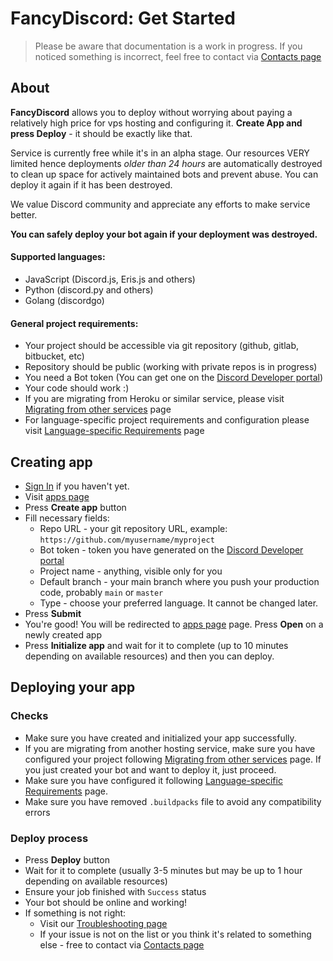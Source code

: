 # FancyDiscord: Get Started
> Please be aware that documentation is a work in progress. If you noticed something is incorrect, feel free to contact via [Contacts page](/docs/contacts)

## About

**FancyDiscord** allows you to deploy without worrying about paying a relatively high price for vps hosting and configuring it. **Create App and press Deploy** - it should be exactly like that.

Service is currently free while it's in an alpha stage. Our resources VERY limited hence deployments *older than 24 hours* are automatically destroyed to clean up space for actively maintained bots and prevent abuse. You can deploy it again if it has been destroyed.

We value Discord community and appreciate any efforts to make service better. 

**You can safely deploy your bot again if your deployment was destroyed.**  

#### Supported languages:
- JavaScript (Discord.js, Eris.js and others)
- Python (discord.py and others)
- Golang (discordgo)

#### General project requirements:
- Your project should be accessible via git repository (github, gitlab, bitbucket, etc)
- Repository should be public (working with private repos is in progress)
- You need a Bot token (You can get one on the [Discord Developer portal](https://discord.com/developers/applications))
- Your code should work :)
- If you are migrating from Heroku or similar service, please visit [Migrating from other services](/docs/migrating) page
- For language-specific project requirements and configuration please visit [Language-specific Requirements](/docs/language-specific-requirements) page

## Creating app
- [Sign In](/login) if you haven't yet.
- Visit [apps page](/apps)
- Press **Create app** button
- Fill necessary fields: 
  * Repo URL - your git repository URL, example: `https://github.com/myusername/myproject`
  * Bot token - token you have generated on the [Discord Developer portal](https://discord.com/developers/applications)
  * Project name - anything, visible only for you
  * Default branch - your main branch where you push your production code, probably `main` or `master`
  * Type - choose your preferred language. It cannot be changed later.
- Press **Submit**
- You're good! You will be redirected to [apps page](/apps) page. Press **Open** on a newly created app
- Press **Initialize app** and wait for it to complete (up to 10 minutes depending on available resources) and then you can deploy.

## Deploying your app
### Checks
- Make sure you have created and initialized your app successfully.
- If you are migrating from another hosting service, make sure you have configured your project following [Migrating from other services](/docs/migrating) page. If you just created your bot and want to deploy it, just proceed.
- Make sure you have configured it following  [Language-specific Requirements](/docs/language-specific-requirements) page.
- Make sure you have removed `.buildpacks` file to avoid any compatibility errors
### Deploy process
- Press **Deploy** button
- Wait for it to complete (usually 3-5 minutes but may be up to 1 hour depending on available resources)
- Ensure your job finished with `Success` status
- Your bot should be online and working!
- If something is not right:
  * Visit our [Troubleshooting page](/docs/troubleshooting)
  * If your issue is not on the list or you think it's related to something else - free to contact via [Contacts page](/docs/contacts)
